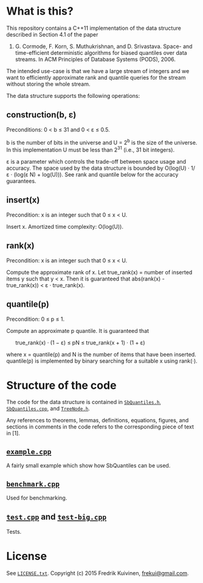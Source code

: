 # What is this?
This repository contains a C++11 implementation of the data structure
described in Section 4.1 of the paper

1. G. Cormode, F. Korn, S. Muthukrishnan, and D. Srivastava. Space- and time-efficient deterministic algorithms for biased quantiles over data streams. In ACM Principles of Database Systems (PODS), 2006.

The intended use-case is that we have a large stream of integers and we want to efficiently approximate rank and quantile queries for the stream without storing the whole stream.

The data structure supports the following operations:

## construction(b, &epsilon;)
Preconditions: 0 < b &le; 31 and 0 < &epsilon; &le; 0.5.

b is the number of bits in the universe and U = 2<sup>b</sup> is the size of the universe. In this implementation U must be less
than 2<sup>31</sup> (i.e., 31 bit integers).

&epsilon; is a parameter which controls the trade-off between space
usage and accuracy. The space used by the data structure is bounded by
O(log(U) &middot; 1/&epsilon; &middot; (log(&epsilon; N) + log(U))). See rank and quantile below for the accuracy guarantees.

## insert(x)
Precondition: x is an integer such that 0 &le; x < U.

Insert x. Amortized time complexity: O(log(U)).

## rank(x)
Precondition: x is an integer such that 0 &le; x < U.

Compute the approximate rank of x. Let
true\_rank(x) = number of inserted items y such that y < x.
Then it is guaranteed that abs(rank(x) - true\_rank(x)) < &epsilon; &middot; true\_rank(x).

## quantile(p)
Precondition: 0 &le; p &le; 1.

Compute an approximate p quantile. It is guaranteed that 

&nbsp;&nbsp;&nbsp;&nbsp;&nbsp;&nbsp;true\_rank(x) &middot; (1 − &epsilon;) &le; pN &le; true\_rank(x + 1) &middot; (1 + &epsilon;)

where x = quantile(p) and N is the number of items that have been inserted. quantile(p) is implemented by binary searching for a suitable x using rank(&middot;).

# Structure of the code
The code for the data structure is contained in [`SbQuantiles.h`](SbQuantiles.h),
[`SbQuantiles.cpp`](SbQuantiles.cpp), and [`TreeNode.h`](TreeNode.h).

Any references to theorems, lemmas, definitions, equations, figures, and
sections in comments in the code refers to the corresponding piece of
text in [1].

## [`example.cpp`](example.cpp)
A fairly small example which show how SbQuantiles can be
used.

## [`benchmark.cpp`](benchmark.cpp)
Used for benchmarking.

## [`test.cpp`](test.cpp) and [`test-big.cpp`](test-big.cpp)
Tests.

# License

See [`LICENSE.txt`](LICENSE.txt). Copyright (c) 2015 Fredrik Kuivinen,
frekui@gmail.com.
